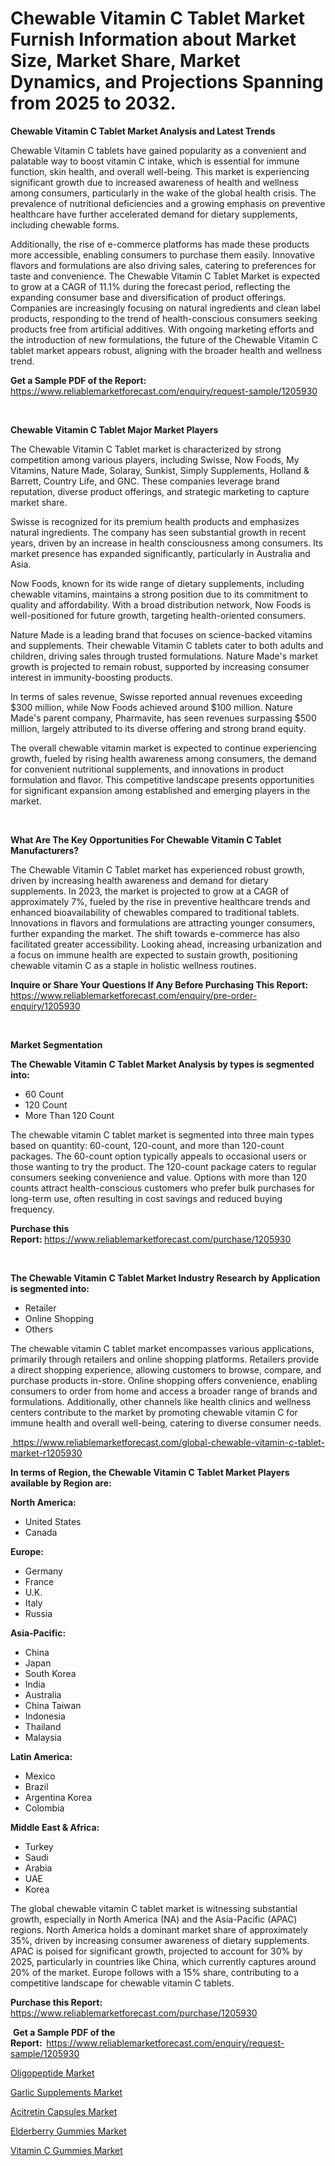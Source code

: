 <p><h1>Chewable Vitamin C Tablet Market Furnish Information about Market Size, Market Share, Market Dynamics, and Projections Spanning from 2025 to 2032.</h1></p><p><strong>Chewable Vitamin C Tablet Market Analysis and Latest Trends</strong></p>
<p><p>Chewable Vitamin C tablets have gained popularity as a convenient and palatable way to boost vitamin C intake, which is essential for immune function, skin health, and overall well-being. This market is experiencing significant growth due to increased awareness of health and wellness among consumers, particularly in the wake of the global health crisis. The prevalence of nutritional deficiencies and a growing emphasis on preventive healthcare have further accelerated demand for dietary supplements, including chewable forms.</p><p>Additionally, the rise of e-commerce platforms has made these products more accessible, enabling consumers to purchase them easily. Innovative flavors and formulations are also driving sales, catering to preferences for taste and convenience. The Chewable Vitamin C Tablet Market is expected to grow at a CAGR of 11.1% during the forecast period, reflecting the expanding consumer base and diversification of product offerings. Companies are increasingly focusing on natural ingredients and clean label products, responding to the trend of health-conscious consumers seeking products free from artificial additives. With ongoing marketing efforts and the introduction of new formulations, the future of the Chewable Vitamin C tablet market appears robust, aligning with the broader health and wellness trend.</p></p>
<p><strong>Get a Sample PDF of the Report:&nbsp;</strong> <a href="https://www.reliablemarketforecast.com/enquiry/request-sample/1205930?utm_campaign=1833&utm_medium=2&utm_source=Github&utm_content=ia&utm_term=08032025&utm_id=chewable-vitamin-c-tablet">https://www.reliablemarketforecast.com/enquiry/request-sample/1205930</a></p>
<p>&nbsp;</p>
<p><strong>Chewable Vitamin C Tablet Major Market Players</strong></p>
<p><p>The Chewable Vitamin C Tablet market is characterized by strong competition among various players, including Swisse, Now Foods, My Vitamins, Nature Made, Solaray, Sunkist, Simply Supplements, Holland & Barrett, Country Life, and GNC. These companies leverage brand reputation, diverse product offerings, and strategic marketing to capture market share.</p><p>Swisse is recognized for its premium health products and emphasizes natural ingredients. The company has seen substantial growth in recent years, driven by an increase in health consciousness among consumers. Its market presence has expanded significantly, particularly in Australia and Asia.</p><p>Now Foods, known for its wide range of dietary supplements, including chewable vitamins, maintains a strong position due to its commitment to quality and affordability. With a broad distribution network, Now Foods is well-positioned for future growth, targeting health-oriented consumers.</p><p>Nature Made is a leading brand that focuses on science-backed vitamins and supplements. Their chewable Vitamin C tablets cater to both adults and children, driving sales through trusted formulations. Nature Made's market growth is projected to remain robust, supported by increasing consumer interest in immunity-boosting products.</p><p>In terms of sales revenue, Swisse reported annual revenues exceeding $300 million, while Now Foods achieved around $100 million. Nature Made's parent company, Pharmavite, has seen revenues surpassing $500 million, largely attributed to its diverse offering and strong brand equity.</p><p>The overall chewable vitamin market is expected to continue experiencing growth, fueled by rising health awareness among consumers, the demand for convenient nutritional supplements, and innovations in product formulation and flavor. This competitive landscape presents opportunities for significant expansion among established and emerging players in the market.</p></p>
<p>&nbsp;</p>
<p><strong>What Are The Key Opportunities For Chewable Vitamin C Tablet Manufacturers?</strong></p>
<p><p>The Chewable Vitamin C Tablet market has experienced robust growth, driven by increasing health awareness and demand for dietary supplements. In 2023, the market is projected to grow at a CAGR of approximately 7%, fueled by the rise in preventive healthcare trends and enhanced bioavailability of chewables compared to traditional tablets. Innovations in flavors and formulations are attracting younger consumers, further expanding the market. The shift towards e-commerce has also facilitated greater accessibility. Looking ahead, increasing urbanization and a focus on immune health are expected to sustain growth, positioning chewable vitamin C as a staple in holistic wellness routines.</p></p>
<p><strong>Inquire or Share Your Questions If Any Before Purchasing This Report:</strong> <a href="https://www.reliablemarketforecast.com/enquiry/pre-order-enquiry/1205930?utm_campaign=1833&utm_medium=2&utm_source=Github&utm_content=ia&utm_term=08032025&utm_id=chewable-vitamin-c-tablet">https://www.reliablemarketforecast.com/enquiry/pre-order-enquiry/1205930</a></p>
<p>&nbsp;</p>
<p><strong>Market Segmentation</strong></p>
<p><strong>The Chewable Vitamin C Tablet Market Analysis by types is segmented into:</strong></p>
<p><ul><li>60 Count</li><li>120 Count</li><li>More Than 120 Count</li></ul></p>
<p><p>The chewable vitamin C tablet market is segmented into three main types based on quantity: 60-count, 120-count, and more than 120-count packages. The 60-count option typically appeals to occasional users or those wanting to try the product. The 120-count package caters to regular consumers seeking convenience and value. Options with more than 120 counts attract health-conscious customers who prefer bulk purchases for long-term use, often resulting in cost savings and reduced buying frequency.</p></p>
<p><strong>Purchase this Report:&nbsp;</strong><a href="https://www.reliablemarketforecast.com/purchase/1205930?utm_campaign=1833&utm_medium=2&utm_source=Github&utm_content=ia&utm_term=08032025&utm_id=chewable-vitamin-c-tablet">https://www.reliablemarketforecast.com/purchase/1205930</a></p>
<p>&nbsp;</p>
<p><strong>The Chewable Vitamin C Tablet Market Industry Research by Application is segmented into:</strong></p>
<p><ul><li>Retailer</li><li>Online Shopping</li><li>Others</li></ul></p>
<p><p>The chewable vitamin C tablet market encompasses various applications, primarily through retailers and online shopping platforms. Retailers provide a direct shopping experience, allowing customers to browse, compare, and purchase products in-store. Online shopping offers convenience, enabling consumers to order from home and access a broader range of brands and formulations. Additionally, other channels like health clinics and wellness centers contribute to the market by promoting chewable vitamin C for immune health and overall well-being, catering to diverse consumer needs.</p></p>
<p><a href="https://www.reliablemarketforecast.com/global-chewable-vitamin-c-tablet-market-r1205930?utm_campaign=1833&utm_medium=2&utm_source=Github&utm_content=ia&utm_term=08032025&utm_id=chewable-vitamin-c-tablet">&nbsp;https://www.reliablemarketforecast.com/global-chewable-vitamin-c-tablet-market-r1205930</a></p>
<p><strong>In terms of Region, the Chewable Vitamin C Tablet Market Players available by Region are:</strong></p>
<p>
    <p> <strong> North America: </strong>
        <ul>
            <li>United States</li>
            <li>Canada</li>
        </ul>
        </p> 
    <p> <strong> Europe: </strong>
        <ul>
            <li>Germany</li>
            <li>France</li>
            <li>U.K.</li>
            <li>Italy</li>
            <li>Russia</li>
        </ul>
        </p> 
    <p> <strong> Asia-Pacific: </strong>
        <ul>
            <li>China</li>
            <li>Japan</li>
            <li>South Korea</li>
            <li>India</li>
            <li>Australia</li>
            <li>China Taiwan</li>
            <li>Indonesia</li>
            <li>Thailand</li>
            <li>Malaysia</li>
        </ul>
        </p> 
    <p> <strong> Latin America: </strong>
        <ul>
            <li>Mexico</li>
            <li>Brazil</li>
            <li>Argentina Korea</li>
            <li>Colombia</li>
        </ul>
        </p> 
    <p> <strong> Middle East & Africa: </strong>
        <ul>
            <li>Turkey</li>
            <li>Saudi</li>
            <li>Arabia</li>
            <li>UAE</li>
            <li>Korea</li>
        </ul>
    </p>
    </p>
<p><p>The global chewable vitamin C tablet market is witnessing substantial growth, especially in North America (NA) and the Asia-Pacific (APAC) regions. North America holds a dominant market share of approximately 35%, driven by increasing consumer awareness of dietary supplements. APAC is poised for significant growth, projected to account for 30% by 2025, particularly in countries like China, which currently captures around 20% of the market. Europe follows with a 15% share, contributing to a competitive landscape for chewable vitamin C tablets.</p></p>
<p><strong>Purchase this Report: </strong><a href="https://www.reliablemarketforecast.com/purchase/1205930?utm_campaign=1833&utm_medium=2&utm_source=Github&utm_content=ia&utm_term=08032025&utm_id=chewable-vitamin-c-tablet">https://www.reliablemarketforecast.com/purchase/1205930</a></p>
<p>&nbsp;<strong>Get a Sample PDF of the Report:&nbsp;&nbsp;</strong><a href="https://www.reliablemarketforecast.com/enquiry/request-sample/1205930?utm_campaign=1833&utm_medium=2&utm_source=Github&utm_content=ia&utm_term=08032025&utm_id=chewable-vitamin-c-tablet">https://www.reliablemarketforecast.com/enquiry/request-sample/1205930</a></p>
<p><strong></strong></p>
<p><p><a href="https://github.com/ebalabenoot/Market-Research-Report-List-1/blob/main/oligopeptide-market.md?utm_campaign=1833&utm_medium=2&utm_source=Github&utm_content=ia&utm_term=08032025&utm_id=chewable-vitamin-c-tablet">Oligopeptide Market</a></p><p><a href="https://github.com/jensanohishi/Market-Research-Report-List-1/blob/main/garlic-supplements-market.md?utm_campaign=1833&utm_medium=2&utm_source=Github&utm_content=ia&utm_term=08032025&utm_id=chewable-vitamin-c-tablet">Garlic Supplements Market</a></p><p><a href="https://github.com/qianyateina/Market-Research-Report-List-1/blob/main/acitretin-capsules-market.md?utm_campaign=1833&utm_medium=2&utm_source=Github&utm_content=ia&utm_term=08032025&utm_id=chewable-vitamin-c-tablet">Acitretin Capsules Market</a></p><p><a href="https://github.com/handyiongikg/Market-Research-Report-List-1/blob/main/elderberry-gummies-market.md?utm_campaign=1833&utm_medium=2&utm_source=Github&utm_content=ia&utm_term=08032025&utm_id=chewable-vitamin-c-tablet">Elderberry Gummies Market</a></p><p><a href="https://github.com/cwasicioaie/Market-Research-Report-List-1/blob/main/vitamin-c-gummies-market.md?utm_campaign=1833&utm_medium=2&utm_source=Github&utm_content=ia&utm_term=08032025&utm_id=chewable-vitamin-c-tablet">Vitamin C Gummies Market</a></p></p>